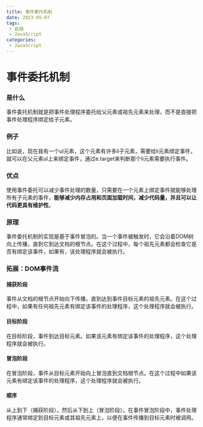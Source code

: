 ```yaml
---
title: 事件委托机制
date: 2023-05-07
tags:
 - 前端
 - JavaScript
categories: 
 - JavaScript
---
```


# **事件委托机制**

### **是什么**

事件委托机制就是把事件处理程序委托给父元素或祖先元素来处理，而不是直接把事件处理程序绑定给子元素。

### **例子**

比如说，现在我有一个ul元素，这个元素有许多li子元素，需要给li元素绑定事件，就可以在父元素ul上来绑定事件，通过e.target来判断那个li元素需要执行事件。

### **优点**

使用事件委托可以减少事件处理的数量，只需要在一个元素上绑定事件就能够处理所有子元素的事件，**能够减少内存占用和页面加载时间，减少代码量，并且可以让代码更具有维护性**。

### **原理**

事件委托机制的实现是基于事件冒泡的。当一个事件被触发时，它会沿着DOM树向上传播，直到它到达文档的根节点。在这个过程中，每个祖先元素都会检查它是否有绑定该事件，如果有，该处理程序就会被执行。

### **拓展：DOM事件流**

#### **捕获阶段**

事件从文档的根节点开始向下传播，直到达到事件目标元素的祖先元素。在这个过程中，如果有任何祖先元素有绑定该事件的处理程序，这个处理程序就会被执行。

#### **目标阶段**

在目标阶段，事件到达目标元素。如果该元素有绑定该事件的处理程序，这个处理程序就会被执行。

#### **冒泡阶段**

在冒泡阶段，事件从目标元素开始向上冒泡直到文档根节点。在这个过程中如果该元素有绑定该事件的处理程序，这个处理程序就会被执行。

#### **顺序**

从上到下（捕获阶段），然后从下到上（冒泡阶段）。在事件冒泡阶段中，事件处理程序通常绑定到目标元素或其祖先元素上，以便在事件传播到目标元素时被调用。
